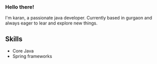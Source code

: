 ### Hello there! 
I'm karan, a passionate java developer. Currently based in gurgaon and always eager to lear and explore new things.
## Skills 
* Core Java
* Spring frameworks

